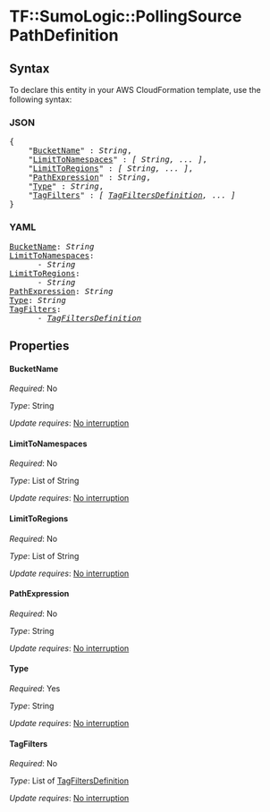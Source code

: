 # TF::SumoLogic::PollingSource PathDefinition

## Syntax

To declare this entity in your AWS CloudFormation template, use the following syntax:

### JSON

<pre>
{
    "<a href="#bucketname" title="BucketName">BucketName</a>" : <i>String</i>,
    "<a href="#limittonamespaces" title="LimitToNamespaces">LimitToNamespaces</a>" : <i>[ String, ... ]</i>,
    "<a href="#limittoregions" title="LimitToRegions">LimitToRegions</a>" : <i>[ String, ... ]</i>,
    "<a href="#pathexpression" title="PathExpression">PathExpression</a>" : <i>String</i>,
    "<a href="#type" title="Type">Type</a>" : <i>String</i>,
    "<a href="#tagfilters" title="TagFilters">TagFilters</a>" : <i>[ <a href="tagfiltersdefinition.md">TagFiltersDefinition</a>, ... ]</i>
}
</pre>

### YAML

<pre>
<a href="#bucketname" title="BucketName">BucketName</a>: <i>String</i>
<a href="#limittonamespaces" title="LimitToNamespaces">LimitToNamespaces</a>: <i>
      - String</i>
<a href="#limittoregions" title="LimitToRegions">LimitToRegions</a>: <i>
      - String</i>
<a href="#pathexpression" title="PathExpression">PathExpression</a>: <i>String</i>
<a href="#type" title="Type">Type</a>: <i>String</i>
<a href="#tagfilters" title="TagFilters">TagFilters</a>: <i>
      - <a href="tagfiltersdefinition.md">TagFiltersDefinition</a></i>
</pre>

## Properties

#### BucketName

_Required_: No

_Type_: String

_Update requires_: [No interruption](https://docs.aws.amazon.com/AWSCloudFormation/latest/UserGuide/using-cfn-updating-stacks-update-behaviors.html#update-no-interrupt)

#### LimitToNamespaces

_Required_: No

_Type_: List of String

_Update requires_: [No interruption](https://docs.aws.amazon.com/AWSCloudFormation/latest/UserGuide/using-cfn-updating-stacks-update-behaviors.html#update-no-interrupt)

#### LimitToRegions

_Required_: No

_Type_: List of String

_Update requires_: [No interruption](https://docs.aws.amazon.com/AWSCloudFormation/latest/UserGuide/using-cfn-updating-stacks-update-behaviors.html#update-no-interrupt)

#### PathExpression

_Required_: No

_Type_: String

_Update requires_: [No interruption](https://docs.aws.amazon.com/AWSCloudFormation/latest/UserGuide/using-cfn-updating-stacks-update-behaviors.html#update-no-interrupt)

#### Type

_Required_: Yes

_Type_: String

_Update requires_: [No interruption](https://docs.aws.amazon.com/AWSCloudFormation/latest/UserGuide/using-cfn-updating-stacks-update-behaviors.html#update-no-interrupt)

#### TagFilters

_Required_: No

_Type_: List of <a href="tagfiltersdefinition.md">TagFiltersDefinition</a>

_Update requires_: [No interruption](https://docs.aws.amazon.com/AWSCloudFormation/latest/UserGuide/using-cfn-updating-stacks-update-behaviors.html#update-no-interrupt)

